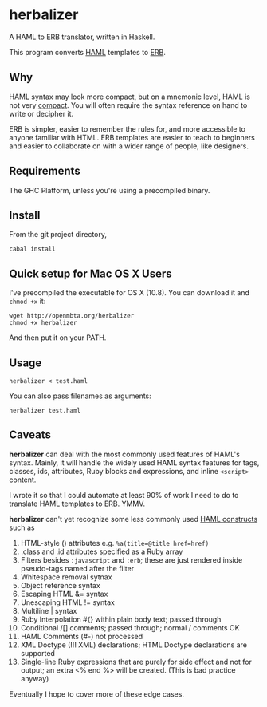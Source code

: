 # herbalizer

A HAML to ERB translator, written in Haskell.

This program converts [HAML](http://haml.info/) templates to [ERB](http://www.stuartellis.eu/articles/erb/).

## Why

HAML syntax may look more compact, but on a mnemonic level, HAML is
not very [compact](http://www.faqs.org/docs/artu/ch04s02.html). You will often require 
the syntax reference on hand to write or decipher it.

ERB is simpler, easier to remember the rules for, and more accessible to anyone
familiar with HTML.  ERB templates are easier to teach to beginners and easier
to collaborate on with a wider range of people, like designers. 

## Requirements

The GHC Platform, unless you're using a precompiled binary.

## Install

From the git project directory,

    cabal install 

## Quick setup for Mac OS X Users

I've precompiled the executable for OS X (10.8). You can download it and `chmod +x` it:

    wget http://openmbta.org/herbalizer
    chmod +x herbalizer

And then put it on your PATH.

## Usage

    herbalizer < test.haml 

You can also pass filenames as arguments:

    herbalizer test.haml

## Caveats

**herbalizer** can deal with the most commonly used features of HAML's
syntax.  Mainly, it will handle the widely used HAML syntax features for tags,
classes, ids, attributes, Ruby blocks and expressions, and inline `<script>`
content.

I wrote it so that I could automate at least 90% of work I need to do to
translate HAML templates to ERB. YMMV.

**herbalizer** can't yet recognize some less commonly used [HAML
constructs](http://haml.info/docs/yardoc/file.REFERENCE.html) such
as 

1. HTML-style () attributes e.g. `%a(title=@title href=href)`
1. :class and :id attributes specified as a Ruby array
1. Filters besides `:javascript` and `:erb`; these are just rendered inside pseudo-tags named after the filter
1. Whitespace removal sytnax
1. Object reference syntax
1. Escaping HTML &= syntax
1. Unescaping HTML != syntax
1. Multiline | syntax
1. Ruby Interpolation #{} within plain body text; passed through
1. Conditional /[] comments; passed through; normal / comments OK
1. HAML Comments (#-) not processed
1. XML Doctype (!!! XML) declarations; HTML Doctype declarations are supported
1. Single-line Ruby expressions that are purely for side effect and not for output; an extra <% end %> will be created. (This is bad practice anyway)

Eventually I hope to cover more of these edge cases. 



